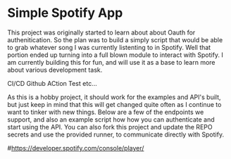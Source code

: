 
# Simple Spotify App

This project was originally started to learn about about Oauth for authenitication. So the plan was to build a simply script that would be able to grab whatever song I was currently listenting to in Spotify. Well that portion ended up turning into a full blown module to interact with Spotify. I am currently building this for fun, and will use it as a base to learn more about various development task.

CI/CD
Github ACtion
Test
etc...

As this is a hobby project, it should work for the examples and API's built, but just keep in mind that this will get changed quite often as I continue to want to tinker with new things. Below are a few of the endpoints we support, and also an example script how how you can authenticate and start using the API. You can also fork this project and update the REPO secrets and use the provided runner, to communicate directly with Spotify. 



#https://developer.spotify.com/console/player/
